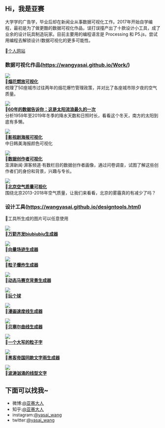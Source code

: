 ## Hi，我是亚赛
大学学的广告学，毕业后却在新闻业从事数据可视化工作。2017年开始自学编程，最初是为了做更酷的数据可视化作品，误打误撞产出了十款设计小工具，成了业余的设计玩具制造玩家。目前主要用的编程语言是 Processing 和 P5.js，尝试用编程去解锁设计/数据可视化的更多可能性。

🔗[个人网站](https://wangyasai.github.io/) 



### 数据可视化作品(https://wangyasai.github.io/Work/) 
![](https://github.com/wangyasai/wangyasai.github.io/blob/master/images/firework/poster.jpg)  
🔗[**烟花燃放可视化**](https://wangyasai.github.io/Work/firework.html)    
梳理了50座城市过往两年的烟花爆竹管理政策，并对比了各座城市除夕夜的空气质量。
&nbsp; 
&nbsp; 

![](https://github.com/wangyasai/wangyasai.github.io/blob/master/images/rain/poster.jpg)  
🔗[**60年的数据告诉你：这是太阳流浪最久的一次**](https://wangyasai.github.io/Work/rain.html)     
分析1959年至2019年冬季的降水天数和日照时长，看看这个冬天，南方的太阳到底有多懒。

![](https://github.com/wangyasai/wangyasai.github.io/blob/master/images/color/jj.png)  
🔗[**影视剧海报可视化**](https://wangyasai.github.io/Work/colorvisz.html)     
中日韩美海报颜色可视化

![](https://github.com/wangyasai/wangyasai.github.io/blob/master/images/datacreators/7.jpg)  
🔗[**数据创作者可视化**](https://wangyasai.github.io/Work/datacreators.html)    
澎湃新闻·湃客频道·有数栏目的数据创作者画像，通过问卷调查，试图了解这些创作者们的身份和背景，兴趣与专长。

![](https://github.com/wangyasai/wangyasai.github.io/blob/master/images/beijingsky/1.png)  
🔗[**北京空气质量可视化**](https://wangyasai.github.io/Work/beijingsky.html)     
围绕北京2013-2018年空气质量，让我们来看看，北京的雾霾真的有减少了吗？


### 设计工具(https://wangyasai.github.io/designtools.html) 
📝工具所生成的图片可以任意使用

![](https://github.com/wangyasai/wangyasai.github.io/blob/master/images/cover/tools/particles.gif)  
🔗[**万箭齐发biubiubiu生成器**](https://wangyasai.github.io/Particles-Emission/)     

![](https://github.com/wangyasai/wangyasai.github.io/blob/master/images/cover/tools/perlinnoise.gif)     
🔗[**向量场迹生成器**](https://wangyasai.github.io/Perlin-Noise/)   

![](https://github.com/wangyasai/wangyasai.github.io/blob/master/images/cover/tools/star.gif)  
🔗[**粒子爆炸生成器**](https://wangyasai.github.io/Stars-Emmision/)    
  
![](https://github.com/wangyasai/wangyasai.github.io/blob/master/images/cover/tools/mosaic.gif)  
🔗[**动态马赛克背景生成器**](https://wangyasai.github.io/Awesome-Mosaic/)      

![](https://github.com/wangyasai/wangyasai.github.io/blob/master/images/cover/tools/playaball.gif)  
🔗[**玩个球**](https://wangyasai.github.io/Play-a-ball/)       

![](https://github.com/wangyasai/wangyasai.github.io/blob/master/images/cover/tools/speedline.gif)  
🔗[**漫画速度线生成器**](https://wangyasai.github.io/Speed-Line/)   

![](https://github.com/wangyasai/wangyasai.github.io/blob/master/images/cover/tools/bezier.gif)  
🔗[**贝塞尔曲线生成器**](https://wangyasai.github.io/Bezier/)   
      
![](https://github.com/wangyasai/wangyasai.github.io/blob/master/images/cover/tools/PerlinNoisePainter.gif)  
🔗[**一个大写的粒子字**](https://wangyasai.github.io/PerlinNoisePainter/)   

![](https://github.com/wangyasai/wangyasai.github.io/blob/master/images/cover/tools/TheMatrix1.gif)  
🔗[**黑客帝国同款文字雨生成器**](https://wangyasai.github.io/TheMatrix/)   

![](https://github.com/wangyasai/wangyasai.github.io/blob/master/images/cover/tools/wavefont.gif)  
🔗[**波涛汹涌的线型文字**](https://wangyasai.github.io/waveFont/)   



## 下面可以找我~
+ 微博:[@亚赛大人](https://weibo.com/psaiaevegas/profile?rightmod=1&wvr=6&mod=personnumber)
+ 知乎:[@亚赛大人](https://www.zhihu.com/people/wang-ya-sai/activities)
+ instagram:[@yasai_wang](https://www.instagram.com/yasaisai/)
+ twitter:[@yasai_wang](https://twitter.com/yasai_wang)
